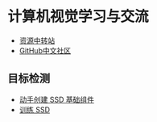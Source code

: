 # 计算机视觉学习与交流

- [资源中转站](资源中转站.md)
- [GitHub中文社区](https://www.githubs.cn/)

## 目标检测

- [动手创建 SSD 基础组件](目标检测/动手实现SSD.ipynb)
- [训练 SSD](目标检测/训练SSD.ipynb)

